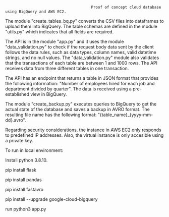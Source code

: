                                           Proof of concept cloud database using BigQuery and AWS EC2.

The module "create_tables_bq.py" converts the CSV files into dataframes to upload them into BigQuery.
The table schemas are defined in the module "utils.py" which indicates that all fields are required.

The API is in the module "app.py" and it uses the module "data_validation.py" to check if the request body data sent by the client follows the data rules, such as data types, column names, valid datetime strings, and no null values. The "data_validation.py" module also validates that the transactions of each table are between 1 and 1000 rows.
The API receives data from three different tables in one transaction.

The API has an endpoint that returns a table in JSON format that provides the following information: "Number of employees hired for each job and department divided by quarter". The data is received using a pre-established view in BigQuery.

The module "create_backup.py" executes queries to BigQuery to get the actual state of the database and saves a backup in AVRO format. The resulting file name has the following format: "{table_name}_{yyyy-mm-dd}.avro".

Regarding security considerations, the instance in AWS EC2 only responds to predefined IP addresses. Also, the virtual instance is only accesible using a private key.

To run in local environment:

Install python 3.8.10. 

pip install flask

pip install pandas

pip install fastavro

pip install --upgrade google-cloud-bigquery

run python3 app.py 
